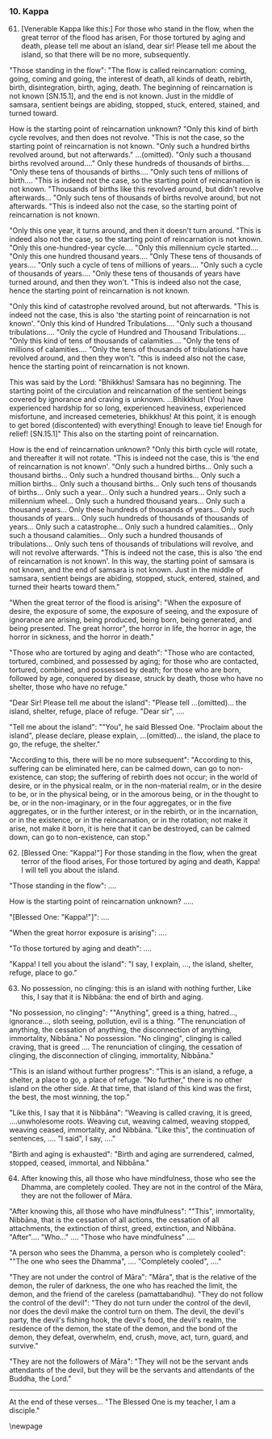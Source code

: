 ### 10. Kappa

61. [Venerable Kappa like this:] For those who stand in the flow, when the great
    terror of the flood has arisen,
For those tortured by aging and death, please tell me about an island, dear sir!
Please tell me about the island, so that there will be no more, subsequently.

"Those standing in the flow": "The flow is called reincarnation: coming, going,
coming and going, the interest of death, all kinds of death, rebirth, birth,
disintegration, birth, aging, death. The beginning of reincarnation is not known
[SN.15.1], and the end is not known. Just in the middle of samsara, sentient
beings are abiding, stopped, stuck, entered, stained, and turned toward.

How is the starting point of reincarnation unknown? "Only this kind of birth
cycle revolves, and then does not revolve. "This is not the case, so the
starting point of reincarnation is not known. "Only such a hundred births
revolved around, but not afterwards." ...(omitted). "Only such a thousand births
revolved around...." Only these hundreds of thousands of births.... "Only these
tens of thousands of births.... "Only such tens of millions of birth.... "This
is indeed not the case, so the starting point of reincarnation is not known.
"Thousands of births like this revolved around, but didn't revolve afterwards...
"Only such tens of thousands of births revolve around, but not afterwards. "This
is indeed also not the case, so the starting point of reincarnation is not
known.

"Only this one year, it turns around, and then it doesn't turn around. "This is
indeed also not the case, so the starting point of reincarnation is not known.
"Only this one-hundred-year cycle.... "Only this millennium cycle started....
"Only this one hundred thousand years.... "Only These tens of thousands of
years.... "Only such a cycle of tens of millions of years.... "Only such a cycle
of thousands of years.... "Only these tens of thousands of years have turned
around, and then they won't. "This is indeed also not the case, hence the
starting point of reincarnation is not known.

"Only this kind of catastrophe revolved around, but not afterwards. "This is
indeed not the case, this is also 'the starting point of reincarnation is not
known'. "Only this kind of Hundred Tribulations.... "Only such a thousand
tribulations.... "Only the cycle of Hundred and Thousand Tribulations.... "Only
this kind of tens of thousands of calamities.... "Only the tens of millions of
calamities.... "Only the tens of thousands of tribulations have revolved around,
and then they won't. "this is indeed also not the case, hence the starting point
of reincarnation is not known.

This was said by the Lord: "Bhikkhus! Samsara has no beginning. The starting
point of the circulation and reincarnation of the sentient beings covered by
ignorance and craving is unknown. ...Bhikkhus! (You) have experienced hardship
for so long, experienced heaviness, experienced misfortune, and increased
cemeteries, bhikkhus! At this point, it is enough to get bored (discontented) with
everything! Enough to leave tie! Enough for relief! [SN.15.1]" This also on the
starting point of reincarnation.

How is the end of reincarnation unknown? "Only this birth cycle will rotate, and
thereafter it will not rotate. "This is indeed not the case, this is 'the end of
reincarnation is not known'. "Only such a hundred births... Only such a thousand
births... Only such a hundred thousand births... Only such a million births...
Only such a thousand births... Only such tens of thousands of births... Only
such a year... Only such a hundred years... Only such a millennium wheel... Only
such a hundred thousand years... Only such a thousand years... Only these
hundreds of thousands of years... Only such thousands of years... Only such
hundreds of thousands of thousands of years... Only such a catastrophe... Only
such a hundred calamities... Only such a thousand calamities... Only such a
hundred thousands of tribulations... Only such tens of thousands of tribulations
will revolve, and will not revolve afterwards. "This is indeed not the case,
this is also 'the end of reincarnation is not known'. In this way, the starting
point of samsara is not known, and the end of samsara is not known. Just in the
middle of samsara, sentient beings are abiding, stopped, stuck, entered,
stained, and turned their hearts toward them."

"When the great terror of the flood is arising": "When the exposure of desire,
the exposure of some, the exposure of seeing, and the exposure of ignorance are
arising, being produced, being born, being generated, and being presented. The
great horror", the horror in life, the horror in age, the horror in sickness,
and the horror in death."

"Those who are tortured by aging and death": "Those who are contacted, tortured,
combined, and possessed by aging; for those who are contacted, tortured,
combined, and possessed by death; for those who are born, followed by age,
conquered by disease, struck by death, those who have no shelter, those who have
no refuge."

"Dear Sir! Please tell me about the island": "Please tell ...(omitted)... the
island, shelter, refuge, place of refuge. "Dear sir", ....

"Tell me about the island": ""You", he said Blessed One. "Proclaim about the
island", please declare, please explain, ...(omitted)... the island, the place
to go, the refuge, the shelter."

"According to this, there will be no more subsequent": "According to this,
suffering can be eliminated here, can be calmed down, can go to non-existence,
can stop; the suffering of rebirth does not occur; in the world of desire, or in
the physical realm, or in the non-material realm, or in the desire to be, or in
the physical being, or in the amorous being, or in the thought to be, or in the
non-imaginary, or in the four aggregates, or in the five aggregates, or in the
further interest, or in the rebirth, or in the incarnation, or in the existence,
or in the reincarnation, or in the rotation; not make it arise, not make it
born, it is here that it can be destroyed, can be calmed down, can go to
non-existence, can stop."

62. [Blessed One: "Kappa!"] For those standing in the flow, when the great
    terror of the flood arises,
For those tortured by aging and death, Kappa! I will tell you about the island.

"Those standing in the flow": ....

How is the starting point of reincarnation unknown? .....

"[Blessed One: "Kappa!"]": ....

"When the great horror exposure is arising": ....

"To those tortured by aging and death": ....

"Kappa! I tell you about the island": "I say, I explain, ..., the island,
shelter, refuge, place to go."

63. No possession, no clinging: this is an island with nothing further,
Like this, I say that it is Nibbāna: the end of birth and aging.

"No possession, no clinging": ""Anything", greed is a thing, hatred...,
ignorance..., sloth seeing, pollution, evil is a thing. "The renunciation of
anything, the cessation of anything, the disconnection of anything, immortality,
Nibbāna." No possession. "No clinging", clinging is called craving, that is
greed .... The renunciation of clinging, the cessation of clinging, the
disconnection of clinging, immortality, Nibbāna."

"This is an island without further progress": "This is an island, a refuge, a
shelter, a place to go, a place of refuge. "No further," there is no other
island on the other side. At that time, that island of this kind was the first,
the best, the most winning, the top."

"Like this, I say that it is Nibbāna": "Weaving is called craving, it is greed,
....unwholesome roots. Weaving cut, weaving calmed, weaving stopped, weaving
ceased, immortality, and Nibbāna. "Like this", the continuation of sentences,
.... "I said", I say, ...."

"Birth and aging is exhausted": "Birth and aging are surrendered, calmed,
stopped, ceased, immortal, and Nibbāna."

64. After knowing this, all those who have mindfulness, those who see the
    Dhamma, are completely cooled.
They are not in the control of the Māra, they are not the follower of Māra.

"After knowing this, all those who have mindfulness": ""This", immortality,
Nibbāna, that is the cessation of all actions, the cessation of all attachments,
the extinction of thirst, greed, extinction, and Nibbāna. "After".... "Who..."
.... "Those who have mindfulness" ....

"A person who sees the Dhamma, a person who is completely cooled": ""The one who
sees the Dhamma", .... "Completely cooled", ...."

"They are not under the control of Māra": "Māra", that is the relative of the
demon, the ruler of darkness, the one who has reached the limit, the demon, and
the friend of the careless (pamattabandhu). "They do not follow the control of
the devil": "They do not turn under the control of the devil, nor does the devil
make the control turn on them. The devil, the devil's party, the devil's fishing
hook, the devil's food, the devil's realm, the residence of the demon, the state
of the demon, and the bond of the demon, they defeat, overwhelm, end, crush,
move, act, turn, guard, and survive."

"They are not the followers of Māra": "They will not be the servant ands
attendants of the devil, but they will be the servants and attendants of the
Buddha, the Lord."

---

At the end of these verses... "The Blessed One is my teacher, I am a disciple."

\newpage
